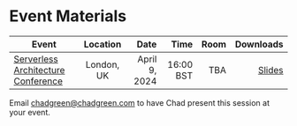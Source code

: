 # Event Materials

| Event | Location | Date | Time | Room | Downloads |
|-------|:--------:|-----:|-----:|-----:|----------:|
| [Serverless Architecture Conference](https://serverless-architecture.io/serverless-architecture-design/serverless-application-scalability/) | London, UK | April 9, 2024 | 16:00 BST | TBA | [Slides](CrackTheCodeToScalability-SACLondon24.pdf) |

Email [chadgreen@chadgreen.com](mailto:chadgreen@chadgreen.com?subject=Presentation%20Request:%20Presentation%20Title) to have Chad present this session at your event.
